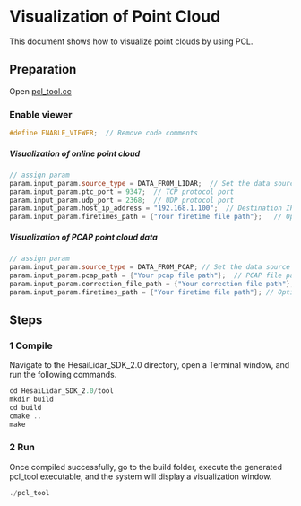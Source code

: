 # Visualization of Point Cloud
This document shows how to visualize point clouds by using PCL.


## Preparation
Open [pcl_tool.cc](../tool/pcl_tool.cc) 

### Enable viewer
```cpp
#define ENABLE_VIEWER;  // Remove code comments
```

##### Visualization of online point cloud 
```cpp
// assign param
param.input_param.source_type = DATA_FROM_LIDAR;  // Set the data source to real-time data
param.input_param.ptc_port = 9347;  // TCP protocol port
param.input_param.udp_port = 2368;  // UDP protocol port
param.input_param.host_ip_address = "192.168.1.100";  // Destination IP Address
param.input_param.firetimes_path = {"Your firetime file path"};   // Optional：Laser firing sequence (Firetimes file path)
```
##### Visualization of PCAP point cloud data
```cpp
// assign param
param.input_param.source_type = DATA_FROM_PCAP; // Set the data source to PCAP data
param.input_param.pcap_path = {"Your pcap file path"};  // PCAP file path
param.input_param.correction_file_path = {"Your correction file path"};   // Calibration file path (Angle Correction file path)
param.input_param.firetimes_path = {"Your firetime file path"}; // Optional：Laser firing sequence (Firetimes file path)
```


## Steps
### 1 Compile
Navigate to the HesaiLidar_SDK_2.0 directory, open a Terminal window, and run the following commands.
```cpp
cd HesaiLidar_SDK_2.0/tool
mkdir build
cd build
cmake ..
make
```

### 2 Run
Once compiled successfully, go to the build folder, execute the generated pcl_tool executable, and the system will display a visualization window.
```cpp
./pcl_tool
```

